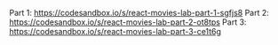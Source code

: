 Part 1: https://codesandbox.io/s/react-movies-lab-part-1-sgfjs8
Part 2: https://codesandbox.io/s/react-movies-lab-part-2-ot8tps
Part 3: https://codesandbox.io/s/react-movies-lab-part-3-ce1t6g
